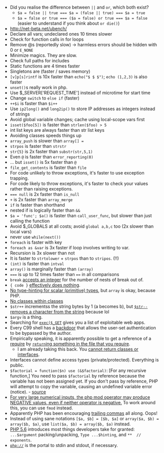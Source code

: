 * Did you realise the difference between `||` and `or`, which both exist?
   * `$a = false || true === $a = (false || true) === $a = true`
   * `$a = false or true === ($a = false) or true === $a = false` (easier to understand if you think about `or die()`)
* http://net-beta.net/ubench/
* Declare all vars; undeclared ones 10 times slower
* Check for function calls in for loops
* Remove @s (reportedly slow) -> harmless errors should be hidden with 0 or `E_NONE`
* Minimize magics. They are slow.
* Check full paths for includes
* Static functions are 4 times faster
* Singletons are (faster / saves memory)
* `[v]p[s]rintf` is 10x faster than `echo("$ $ $")`; `echo (1,2,3)` is also faster
* `unset()`s really work in php.
* Use $_SERVER['REQUEST_TIME'] instead of microtime for start time
* Change `switch` to `else if` (faster)
* `++$i` is faster than `$i++`
* Use `ip2long()` and `long2ip()` to store IP addresses as integers instead of strings
* Avoid global variable changes; cache using local-scope vars first
* `isset($foo[5])` is faster than `strlen($foo) > 5`
* int list keys are always faster than str list keys
* Avoiding classes speeds things up
* `array_push` is slower than `array[] =`
* `strpos` is faster than `strstr`
* `str{5}` is 2x faster than `substr(str,5,1)`
* Even `@` is faster than `error_reporting(0)`
* ... but `isset()` is 5x faster than `@`
* `file_get_contents` is faster than `file`
* For code unlikely to throw exceptions, it's faster to use exception trapping.
* For code likely to throw exceptions, it's faster to check your values rather than raising exceptions.
* `=== null` is 2x faster than `is_null`
* `+` is 2x faster than `array_merge`
* `if` is faster than shorthand
* nested if is logically faster than `&&`
* `$a = 'func'; $a()` is faster than `call_user_func`, but slower than just calling the function
* Avoid $_GLOBALS at all costs; avoid `global a,b,c` too (2x slower than local vars)
* never use `while(next())`
* `foreach` is faster with key
* `foreach as &var` is 3x faster if loop involves writing to var.
* Recursion is 3x slower than not
* It is faster to `strtolower` + `strpos` than to `stripos`. (!!)
* `(int)` is faster than `intval`
* `array()` is marginally faster than `(array)`
* `===` is up to 12 times faster than `==` in all comparisons
* `break` [accepts an integer](http://www.php.net/break) for the number of nests of break out of.
* `{ code }` [effectively does nothing](http://stackoverflow.com/questions/14971123/use-curly-brackets-to-structure-code-in-php).
* [No type-hinting for scalar (primitive) types](http://www.php.net/manual/en/language.oop5.typehinting.php), but `array` is okay, because PHP.
* [No classes within classes](http://stackoverflow.com/questions/1583140/is-it-allowed-to-create-a-php-class-inside-another-class)
* `$str++` incrementss the string bytes by 1 (a becomes b), but [`$str--` removes a character from the string](https://eval.in/60631) because lol
* `$argv` is a thing.
* Searching for [`exec($_GET`](https://github.com/search?q=exec%28%24_GET&ref=cmdform&type=Code) gives you a list of exploitable web apps.
* Every C99 shell has a [backdoor](http://thehackerblog.com/every-c99-php-shell-is-backdoored-aka-free-shells/) that allows the user-set authentication to be bypassed by the author.
* Empirically speaking, it is apparently possible to get a reference of a [require](https://github.com/chintanbanugaria/92five/blob/master/artisan#L30) by [`return`ing something in the file that you require](https://github.com/chintanbanugaria/92five/blob/master/bootstrap/start.php#L76).
    * I am already taking this back. You [cannot return classes or interfaces](http://stackoverflow.com/a/8084184/1558430).
* Interfaces cannot define access types (private/protected). Everything is public.
* `$factorial = function($n) use (&$factorial)`: [For any recursive function,] You need to pass `$factorial` by reference because the variable has not been assigned yet. If you don't pass by reference, PHP will attempt to copy the variable, causing an undefined variable error (notice). - [source](http://www.reddit.com/r/PHP/comments/2leo05/functional_programming_in_php/)
* [For very large numerical inputs, the php mod operator may produce NEGATIVE values, even if neither operator is negative.](http://stackoverflow.com/a/27113242/1558430) To work around this, you can use `fmod` instead.
* Apparently PHP has been encouraging [trailing commas](http://stackoverflow.com/questions/2829581/why-do-php-array-examples-leave-a-trailing-comma) all along. Oops!
* Instead of using sane notations `[$a, $b] = [$b, $a]` or `array($a, $b) = array($b, $a)`, use `list($a, $b) = array($b, $a)` instead.
* [PHP 5.6](http://php.net/releases/5_6_0.php) introduces most things developers take for granted: `...$argument` packing/unpacking, `Type ...$hinting`, and `**  // exponents`.
* [`php://`](http://php.net/manual/en/wrappers.php.php) is the portal to stdin and stdout, if necessary.
